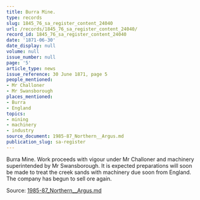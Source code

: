 ```yaml
---
title: Burra Mine.
type: records
slug: 1845_76_sa_register_content_24040
url: /records/1845_76_sa_register_content_24040/
record_id: 1845_76_sa_register_content_24040
date: '1871-06-30'
date_display: null
volume: null
issue_number: null
page: '5'
article_type: news
issue_reference: 30 June 1871, page 5
people_mentioned:
- Mr Challoner
- Mr Swansborough
places_mentioned:
- Burra
- England
topics:
- mining
- machinery
- industry
source_document: 1985-87_Northern__Argus.md
publication_slug: sa-register
---
```


Burra Mine.  Work proceeds with vigour under Mr Challoner and machinery superintended by Mr Swansborough.  It is expected preparations will soon be made to treat the creek sands with machinery due soon from England.  The company has begun to sell ore again.

Source: [1985-87_Northern__Argus.md](/downloads/markdown/1985-87_Northern__Argus.md)
